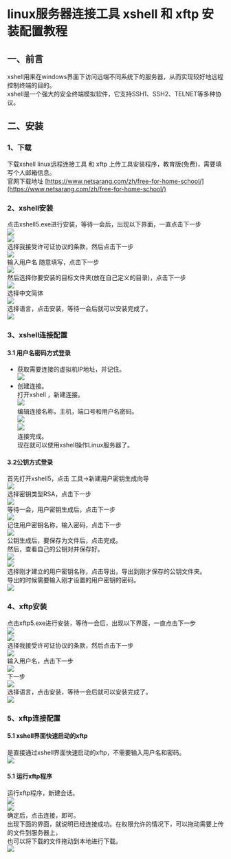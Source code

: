 # linux服务器连接工具 xshell 和 xftp 安装配置教程

## 一、前言
xshell用来在windows界面下访问远端不同系统下的服务器，从而实现较好地远程控制终端的目的。  
xshell是一个强大的安全终端模拟软件，它支持SSH1、SSH2、TELNET等多种协议。
## 二、安装
### 1、下载
下载xshell linux远程连接工具  和  xftp 上传工具安装程序，教育版(免费)，需要填写个人邮箱信息。  
官网下载地址 [https://www.netsarang.com/zh/free-for-home-school/](https://www.netsarang.com/zh/free-for-home-school/)
### 2、xshell安装
点击xshell5.exe进行安装，等待一会后，出现以下界面，一直点击下一步  
![](https://cdn.jsdelivr.net/gh/csvf/imagehost/imgs/20210315180333.png)  
![](https://cdn.jsdelivr.net/gh/csvf/imagehost/imgs/20210315180357.png)  
选择我接受许可证协议的条款，然后点击下一步   
![](https://cdn.jsdelivr.net/gh/csvf/imagehost/imgs/20210315180456.png)  
输入用户名 随意填写，点击下一步   
![](https://cdn.jsdelivr.net/gh/csvf/imagehost/imgs/20210315180516.png)  
然后选择你要安装的目标文件夹(放在自己定义的目录)，点击下一步   
![](https://cdn.jsdelivr.net/gh/csvf/imagehost/imgs/20210315180649.png)  
选择中文简体  
![](https://cdn.jsdelivr.net/gh/csvf/imagehost/imgs/20210315180701.png)   
选择语言，点击安装，等待一会后就可以安装完成了。  
![](https://cdn.jsdelivr.net/gh/csvf/imagehost/imgs/20210315180737.png)  
### 3、xshell连接配置
#### 3.1 用户名密码方式登录
- 获取需要连接的虚拟机IP地址，并记住。  
![](https://cdn.jsdelivr.net/gh/csvf/imagehost/imgs/20210315180900.png)  
- 创建连接。    
打开xshell ，新建连接。  
![](https://cdn.jsdelivr.net/gh/csvf/imagehost/imgs/20210315181023.png)  
编辑连接名称，主机，端口号和用户名密码。  
![](https://cdn.jsdelivr.net/gh/csvf/imagehost/imgs/20210315181043.png)  
![](https://cdn.jsdelivr.net/gh/csvf/imagehost/imgs/20210315181109.png)  
 连接完成。  
 现在就可以使用xshell操作Linux服务器了。  
#### 3.2公钥方式登录
首先打开xshell5，点击 工具->新建用户密钥生成向导  
![](https://cdn.jsdelivr.net/gh/csvf/imagehost/imgs/20210315181228.png)  
选择密钥类型RSA，点击下一步  
![](https://cdn.jsdelivr.net/gh/csvf/imagehost/imgs/20210315181248.png)  
等待一会，用户密钥生成后，点击下一步  
![](https://cdn.jsdelivr.net/gh/csvf/imagehost/imgs/20210315181312.png)  
记住用户密钥名称，输入密码，点击下一步  
![](https://cdn.jsdelivr.net/gh/csvf/imagehost/imgs/20210315181333.png)  
公钥生成后，要保存为文件后，点击完成。  
然后，查看自己的公钥对并保存好。  
![](https://cdn.jsdelivr.net/gh/csvf/imagehost/imgs/20210315181442.png)  
![](https://cdn.jsdelivr.net/gh/csvf/imagehost/imgs/20210315181501.png)  
选择刚才建立的用户密钥名称，点击导出，导出到刚才保存的公钥文件夹。    
导出的时候需要输入刚才设置的用户密钥的密码。    
![](https://cdn.jsdelivr.net/gh/csvf/imagehost/imgs/20210315181527.png)  
### 4、xftp安装
点击xftp5.exe进行安装，等待一会后，出现以下界面，一直点击下一步  
![](https://cdn.jsdelivr.net/gh/csvf/imagehost/imgs/20210408134300.png)  
![](https://cdn.jsdelivr.net/gh/csvf/imagehost/imgs/20210408134322.png)  
选择我接受许可证协议的条款，然后点击下一步  
![](https://cdn.jsdelivr.net/gh/csvf/imagehost/imgs/20210408134342.png)  
输入用户名，点击下一步  
![](https://cdn.jsdelivr.net/gh/csvf/imagehost/imgs/20210408134405.png)  
下一步  
![](https://cdn.jsdelivr.net/gh/csvf/imagehost/imgs/20210408134433.png)  
选择语言，点击安装，等待一会后就可以安装完成了。  
![](https://cdn.jsdelivr.net/gh/csvf/imagehost/imgs/20210408134453.png)  
### 5、xftp连接配置
#### 5.1 xshell界面快速启动的xftp
是直接通过xshell界面快速启动的xftp，不需要输入用户名和密码。  
![](https://cdn.jsdelivr.net/gh/csvf/imagehost/imgs/20210408134620.png)  
#### 5.1 运行xftp程序
运行xftp程序，新建会话。  
![](https://cdn.jsdelivr.net/gh/csvf/imagehost/imgs/20210408134641.png)  
![](https://cdn.jsdelivr.net/gh/csvf/imagehost/imgs/20210408134701.png)  
确定后，点击连接，即可。    
出现下面的界面，就说明已经连接成功。在权限允许的情况下，可以拖动需要上传的文件到服务器上，   
也可以将下载的文件拖动到本地进行下载。  
![](https://cdn.jsdelivr.net/gh/csvf/imagehost/imgs/20210408134829.png)  
